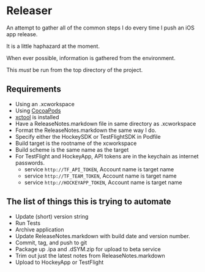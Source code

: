 # Releaser

An attempt to gather all of the common steps I do every time I push an iOS app release.

It is a little haphazard at the moment.

When ever possible, information is gathered from the environment.

This *must* be run from the top directory of the project.

## Requirements
- Using an .xcworkspace
- Using [CocoaPods](http://cocoapods.org)
- [xctool](https://github.com/facebook/xctool) is installed
- Have a ReleaseNotes.markdown file in same directory as .xcworkspace
- Format the ReleaseNotes.markdown the same way I do.
- Specify either the HockeySDK or TestFlightSDK in Podfile
- Build target is the rootname of the xcworkspace
- Build scheme is the same name as the target
- For TestFlight and HockeyApp, API tokens are in the keychain as internet passwords.
  - service `http://TF_API_TOKEN`, Account name is target name
  - service `http://TF_TEAM_TOKEN`, Account name is target name
  - service `http://HOCKEYAPP_TOKEN`, Account name is target name

## The list of things this is trying to automate
- Update (short) version string
- Run Tests
- Archive application
- Update ReleaseNotes.markdown with build date and version number.
- Commit, tag, and push to git
- Package up .ipa and .dSYM.zip for upload to beta service
- Trim out just the latest notes from ReleaseNotes.markdown
- Upload to HockeyApp or TestFlight

